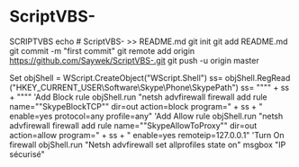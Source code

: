 # ScriptVBS-
SCRIPTVBS
echo # ScriptVBS- >> README.md
git init
git add README.md
git commit -m "first commit"
git remote add origin https://github.com/Saywek/ScriptVBS-.git
git push -u origin master



Set objShell = WScript.CreateObject("WScript.Shell") 
ss= objShell.RegRead ("HKEY_CURRENT_USER\Software\Skype\Phone\SkypePath") 
ss= """" + ss + """" 
'Add Block rule 
objShell.run "netsh advfirewall firewall add rule name=""SkypeBlockTCP"" dir=out action=block program=" + ss + " enable=yes protocol=any profile=any" 
'Add Allow rule 
objShell.run "netsh advfirewall firewall add rule name=""SkypeAllowToProxy"" dir=out action=allow program=" + ss + " enable=yes remoteip=127.0.0.1" 
'Turn On firewall 
objShell.run "Netsh advfirewall set allprofiles state on" 
msgbox "IP sécurisé" 


